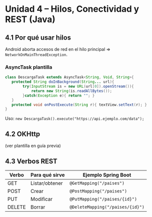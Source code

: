 
# Unidad 4 – Hilos, Conectividad y REST (Java)

## 4.1 Por qué usar hilos
Android aborta accesos de red en el hilo principal ⇒ `NetworkOnMainThreadException`.

### AsyncTask plantilla
```java
class DescargaTask extends AsyncTask<String, Void, String>{
   protected String doInBackground(String... url){
        try(InputStream is = new URL(url[0]).openStream()){
            return new String(is.readAllBytes());
        }catch(Exception e){ return ""; }
   }
   protected void onPostExecute(String r){ textView.setText(r); }
}
```
Uso: `new DescargaTask().execute("https://api.ejemplo.com/data");`

## 4.2 OKHttp
(ver plantilla en guía previa)

## 4.3 Verbos REST
| Verbo | Para qué sirve | Ejemplo Spring Boot |
|-------|----------------|---------------------|
| GET | Listar/obtener | `@GetMapping("/paises")` |
| POST | Crear | `@PostMapping("/paises")` |
| PUT | Modificar | `@PutMapping("/paises/{id}")` |
| DELETE | Borrar | `@DeleteMapping("/paises/{id}")` |
